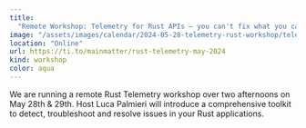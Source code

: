 ```yaml
---
title:
  "Remote Workshop: Telemetry for Rust APIs – you can't fix what you can't see"
image: "/assets/images/calendar/2024-05-28-telemetry-rust-workshop/telemetryforrust.jpg"
location: "Online"
url: https://ti.to/mainmatter/rust-telemetry-may-2024
kind: workshop
color: aqua
---
```


We are running a remote Rust Telemetry workshop over two afternoons on May 28th
& 29th. Host Luca Palmieri will introduce a comprehensive toolkit to detect,
troubleshoot and resolve issues in your Rust applications.
